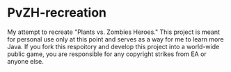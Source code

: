 # PvZH-recreation
My attempt to recreate "Plants vs. Zombies Heroes." This project is meant for personal use only at this point and serves as a way for me to learn more Java. If you fork this respoitory and develop this project into a world-wide public game, you are responsible for any copyright strikes from EA or anyone else. 
